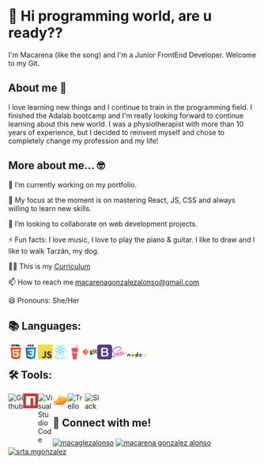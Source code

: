 # 👋 Hi programming world, are u ready??
I'm Macarena (like the song) and I'm a Junior FrontEnd Developer. Welcome to my Git.

## About me 📝
I love learning new things and I continue to train in the programming field. I finished the Adalab bootcamp and I'm really looking forward to continue learning about this new world.
I was a physiotherapist with more than 10 years of experience, but I decided to reinvent myself and chose to completely change my profession and my life!

## More about me... 🤓
  
  🔭 I’m currently working on my portfolio.
  
  🌱 My focus at the moment is on mastering React, JS, CSS and always willing to learn new skills.
  
  👯 I’m looking to collaborate on web development projects.
  
  ⚡ Fun facts: I love music, I love to play the piano & guitar. I like to draw and I like to walk Tarzán, my dog.
  
  👩‍🎓 This is my [Curriculum](https://github.com/MacarenaGlez/MacarenaGlez/files/6844181/Cv.FrontEnd.Macarena.pdf)

  
  📫 How to reach me <a href="macarenagonzalezalonso@gmail.com">macarenagonzalezalonso@gmail.com</a>

  😄 Pronouns: She/Her


## 📚 Languages:

<img align="left" alt="HTML5" width="30px" src="https://raw.githubusercontent.com/github/explore/80688e429a7d4ef2fca1e82350fe8e3517d3494d/topics/html/html.png" />

<img align="left" alt="CSS3" width="30px" src="https://raw.githubusercontent.com/github/explore/80688e429a7d4ef2fca1e82350fe8e3517d3494d/topics/css/css.png" />

<img align="left" alt="JavaScript" width="30px" src="https://raw.githubusercontent.com/github/explore/80688e429a7d4ef2fca1e82350fe8e3517d3494d/topics/javascript/javascript.png" />

<img align="left" src="https://raw.githubusercontent.com/devicons/devicon/master/icons/react/react-original-wordmark.svg" alt="react" width="30" height="30"/>

<img align="left" alt="Gulp" width="30px" src="https://raw.githubusercontent.com/github/explore/80688e429a7d4ef2fca1e82350fe8e3517d3494d/topics/gulp/gulp.png" />

<img align="left" alt="Git" width="30px" src="https://raw.githubusercontent.com/github/explore/80688e429a7d4ef2fca1e82350fe8e3517d3494d/topics/git/git.png" />

<img align="left" alt="Bootstrap" width="30px" src="https://raw.githubusercontent.com/github/explore/80688e429a7d4ef2fca1e82350fe8e3517d3494d/topics/bootstrap/bootstrap.png" />

<img align="left" alt="Sass" width="30px" src="https://raw.githubusercontent.com/github/explore/80688e429a7d4ef2fca1e82350fe8e3517d3494d/topics/sass/sass.png" />

<img align="left" src="https://raw.githubusercontent.com/devicons/devicon/master/icons/nodejs/nodejs-original-wordmark.svg" alt="nodejs" width="40" height="40" />
<br>

## 🛠 Tools:

<img align="left" alt="Github" width="30px" src="https://image.flaticon.com/icons/png/512/25/25231.png" />

<img align="left" alt="Npm" width="30px" src="https://raw.githubusercontent.com/github/explore/80688e429a7d4ef2fca1e82350fe8e3517d3494d/topics/npm/npm.png" />

<img align="left" alt="Visual Studio Code" width="30px" src="https://upload.wikimedia.org/wikipedia/commons/thumb/9/9a/Visual_Studio_Code_1.35_icon.svg/1024px-Visual_Studio_Code_1.35_icon.svg.png" />

<img align="left" alt="Zeplin" width="30px" src="https://raw.githubusercontent.com/github/explore/80688e429a7d4ef2fca1e82350fe8e3517d3494d/topics/zeplin/zeplin.png" />

<img align="left" alt="Trello" width="35px" src="https://img.icons8.com/color/452/trello.png" />

<img align="left" alt="Slack" width="30px" src="https://img.icons8.com/color/452/slack-new.png" />
<br>

## 🤙 Connect with me!

<a href="https://twitter.com/macaglezalonso" target="blank"><img align="center" src="https://raw.githubusercontent.com/rahuldkjain/github-profile-readme-generator/master/src/images/icons/Social/twitter.svg" alt="macaglezalonso" height="20" width="40" /></a> <a href="https://www.linkedin.com/in/macarena-gonzález-alonso" target="blank"><img align="center" src="https://raw.githubusercontent.com/rahuldkjain/github-profile-readme-generator/master/src/images/icons/Social/linked-in-alt.svg" alt="macarena gonzalez alonso" height="20" width="40" /></a> <a href="https://instagram.com/srta.mgonzalez" target="blank"><img align="center" src="https://raw.githubusercontent.com/rahuldkjain/github-profile-readme-generator/master/src/images/icons/Social/instagram.svg" alt="srta.mgonzalez" height="20" width="40" /></a>
